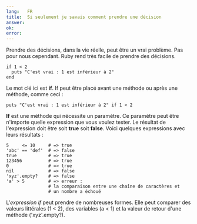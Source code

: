```yaml
---
lang:   FR
title:  Si seulement je savais comment prendre une décision
answer: 
ok:     
error:  
---
```


Prendre des décisions, dans la vie réelle, peut être un vrai problème. Pas pour nous cependant.
Ruby rend très facile de prendre des décisions.

    if 1 < 2
      puts "C'est vrai : 1 est inférieur à 2"
    end

Le mot clé ici est __if__. If peut être placé avant une méthode ou après une méthode, comme ceci :

    puts "C'est vrai : 1 est inférieur à 2" if 1 < 2

__If__ est une méthode qui nécessite un paramètre. Ce paramètre peut être n'importe quelle expression que vous
voulez tester. Le résultat de l'expression doit être soit __true__ soit __false__.
Voici quelques expressions avec leurs résultats :

    5     <= 10     # => true
    'abc' == 'def'  # => false
    true            # => true
    123456          # => true
    0               # => true
    nil             # => false
    'xyz'.empty?    # => false
    'a' > 5         # => erreur :
                    # la comparaison entre une chaîne de caractères et
                    # un nombre a échoué

L'_expression if_ peut prendre de nombreuses formes. Elle peut comparer des valeurs littérales (1 < 2),
des variables (a < 1) et la valeur de retour d'une méthode ('xyz'.empty?).
